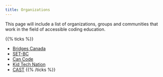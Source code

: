 ```yaml
---
title: Organizations
---
```


This page will include a list of organizations, groups and communities that work in the field of accessible coding education.

{{% ticks %}}
* [Bridges Canada](https://www.bridges-canada.com/)
* [SET-BC](https://www.setbc.org/)
* [Can Code](https://www.ic.gc.ca/eic/site/121.nsf/eng/home)
* [Kid Tech Nation](https://kidtechnation.ytv.com/)
* [CAST](http://www.cast.org/)
{{% /ticks %}}
